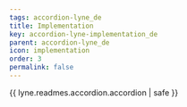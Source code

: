 ```yaml
---
tags: accordion-lyne_de
title: Implementation
key: accordion-lyne-implementation_de
parent: accordion-lyne_de
icon: implementation
order: 3
permalink: false  
---
```

 {{ lyne.readmes.accordion.accordion | safe }}


